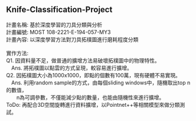 ## Knife-Classification-Project

計畫名稱: 基於深度學習的刀具分類與分析  
計畫編號: MOST 108-2221-E-194-057-MY3  
計畫內容: 以深度學習方法對刀具拓樸圖進行磨耗程度分類  
<br>
實作方法:  
	Q1. 因資料量不足，做普通的擴增方法易破壞拓樸圖中的物理特性。  
		&emsp;Ans. 將拓樸圖以點雲的方式呈現，較容易進行擴增。  
	Q2. 因拓樸圖大小為1000x1000，即點的個數有100萬，現有硬體不易實現。  
		&emsp;Ans. 利用random sample的方式，由每個sliding windows中，隨機取出top n的數值，  
		&emsp;&emsp;n為可調參數，不僅能減少點的數量，也能由隨機性來進行擴增。  
	ToDo: 再配合3D空間旋轉進行資料擴增，以Pointnet++等相關模型來做分類測試。
</br>